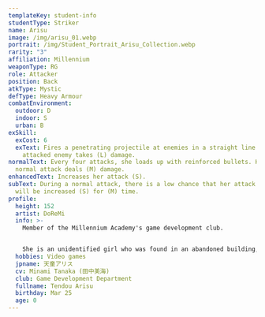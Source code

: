 ```yaml
---
templateKey: student-info
studentType: Striker
name: Arisu
image: /img/arisu_01.webp
portrait: /img/Student_Portrait_Arisu_Collection.webp
rarity: "3"
affiliation: Millennium
weaponType: RG
role: Attacker
position: Back
atkType: Mystic
defType: Heavy Armour
combatEnvironment:
  outdoor: D
  indoor: S
  urban: B
exSkill:
  exCost: 6
  exText: Fires a penetrating projectile at enemies in a straight line. The
    attacked enemy takes (L) damage.
normalText: Every four attacks, she loads up with reinforced bullets. Her next
  normal attack deals (M) damage.
enhancedText: Increases her attack (S).
subText: During a normal attack, there is a low chance that her attack speed
  will be increased (S) for (M) time.
profile:
  height: 152
  artist: DoReMi
  info: >-
    Member of the Millennium Academy's game development club. 


    She is an unidentified girl who was found in an abandoned building, and it is impossible to estimate all the information about her, including her age. She enjoys playing games with Midori and Momoi and has become a serious game fanatic. She does most of her faltering conversations using lines from retro games.
  hobbies: Video games
  jpname: 天童アリス
  cv: Minami Tanaka (田中美海)
  club: Game Development Department
  fullname: Tendou Arisu
  birthday: Mar 25
  age: 0
---
```


